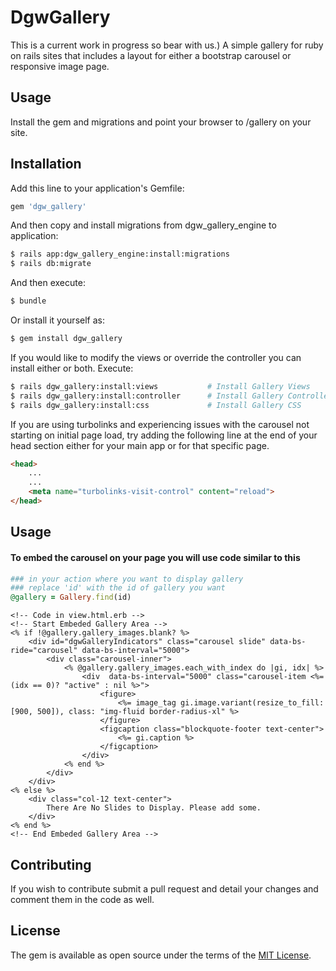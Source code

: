 # DgwGallery
This is a current work in progress so bear with us.) A simple gallery for ruby on rails sites that includes a layout for either a bootstrap carousel or responsive image page.

## Usage
Install the gem and migrations and point your browser to /gallery on your site.


## Installation
Add this line to your application's Gemfile:

```ruby
gem 'dgw_gallery'
```

And then copy and install migrations from dgw_gallery_engine to application:
```bash
$ rails app:dgw_gallery_engine:install:migrations
$ rails db:migrate
```

And then execute:
```bash
$ bundle
```

Or install it yourself as:
```bash
$ gem install dgw_gallery
```


If you would like to modify the views or override the controller you can install either or both.
Execute:
```bash
$ rails dgw_gallery:install:views           # Install Gallery Views
$ rails dgw_gallery:install:controller      # Install Gallery Controller
$ rails dgw_gallery:install:css             # Install Gallery CSS
```

If you are using turbolinks and experiencing issues with the carousel not starting on initial page load, try adding the following line at the end of your head section either for your main app or for that specific page.
```html
<head>
    ...
    ...
    <meta name="turbolinks-visit-control" content="reload">
</head>
```

## Usage
#### To embed the carousel on your page you will use code similar to this
```ruby
### in your action where you want to display gallery
### replace 'id' with the id of gallery you want
@gallery = Gallery.find(id)
```

```erb
<!-- Code in view.html.erb -->
<!-- Start Embeded Gallery Area -->
<% if !@gallery.gallery_images.blank? %>
    <div id="dgwGalleryIndicators" class="carousel slide" data-bs-ride="carousel" data-bs-interval="5000">
        <div class="carousel-inner">
            <% @gallery.gallery_images.each_with_index do |gi, idx| %>
                <div  data-bs-interval="5000" class="carousel-item <%= (idx == 0)? "active" : nil %>">
                    <figure>
                        <%= image_tag gi.image.variant(resize_to_fill: [900, 500]), class: "img-fluid border-radius-xl" %>
                    </figure>
                    <figcaption class="blockquote-footer text-center">
                        <%= gi.caption %>
                    </figcaption>
                </div>
            <% end %>
        </div>
    </div>
<% else %>
    <div class="col-12 text-center">
        There Are No Slides to Display. Please add some.
    </div>
<% end %>
<!-- End Embeded Gallery Area -->
```

## Contributing
If you wish to contribute submit a pull request and detail your changes and comment them in the code as well.

## License
The gem is available as open source under the terms of the [MIT License](https://opensource.org/licenses/MIT).


